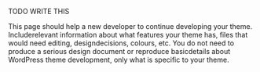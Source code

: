 TODO WRITE THIS

This page should help a new developer to continue developing your theme. Includerelevant information about what 
features your theme has, files that would need editing, designdecisions, colours, etc. You do not need to produce a 
serious design document or reproduce basicdetails about WordPress theme development, only what is specific to your theme.